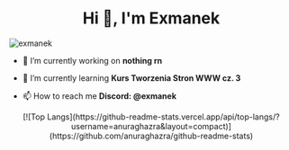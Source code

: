 
  <h1 align="center">Hi 👋, I'm Exmanek</h1>
<p align="left"> <img src="https://komarev.com/ghpvc/?username=exmanek&label=Profile%20views&color=0e75b6&style=flat" alt="exmanek" /> </p>

- 🔭 I’m currently working on **nothing rn**

- 🌱 I’m currently learning **Kurs Tworzenia Stron WWW cz. 3**

- 📫 How to reach me **Discord: @exmanek**
  
<div align="center">
  [![Top Langs](https://github-readme-stats.vercel.app/api/top-langs/?username=anuraghazra&layout=compact)](https://github.com/anuraghazra/github-readme-stats)
</div>

